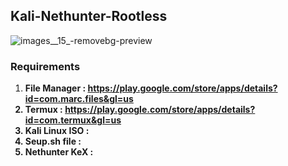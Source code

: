 <h2>Kali-Nethunter-Rootless</h2>

![images__15_-removebg-preview](https://user-images.githubusercontent.com/112896690/188809375-a1f5bb0b-fe0b-46c0-9791-35c07bcf42d1.png)

<h3> Requirements </h3>

1. <B> File Manager : https://play.google.com/store/apps/details?id=com.marc.files&gl=us
2. Termux : https://play.google.com/store/apps/details?id=com.termux&gl=us
3. Kali Linux ISO : 
4. Seup.sh file : 
5. Nethunter KeX :
</b>
